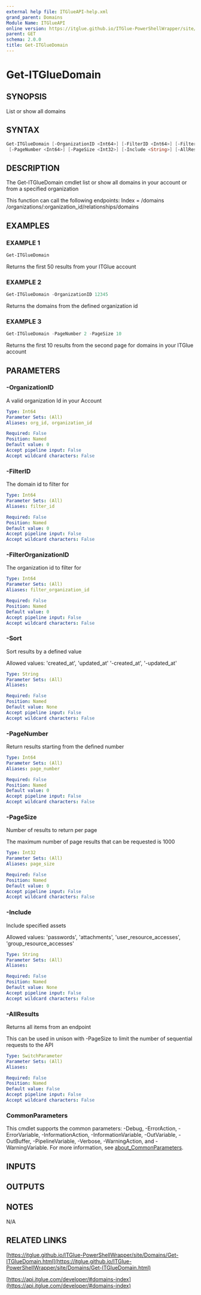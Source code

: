 ```yaml
---
external help file: ITGlueAPI-help.xml
grand_parent: Domains
Module Name: ITGlueAPI
online version: https://itglue.github.io/ITGlue-PowerShellWrapper/site/Domains/Get-ITGlueDomain.html
parent: GET
schema: 2.0.0
title: Get-ITGlueDomain
---
```


# Get-ITGlueDomain

## SYNOPSIS
List or show all domains

## SYNTAX

```powershell
Get-ITGlueDomain [-OrganizationID <Int64>] [-FilterID <Int64>] [-FilterOrganizationID <Int64>] [-Sort <String>]
 [-PageNumber <Int64>] [-PageSize <Int32>] [-Include <String>] [-AllResults] [<CommonParameters>]
```

## DESCRIPTION
The Get-ITGlueDomain cmdlet list or show all domains in
your account or from a specified organization

This function can call the following endpoints:
    Index = /domains
            /organizations/:organization_id/relationships/domains

## EXAMPLES

### EXAMPLE 1
```powershell
Get-ITGlueDomain
```

Returns the first 50 results from your ITGlue account

### EXAMPLE 2
```powershell
Get-ITGlueDomain -OrganizationID 12345
```

Returns the domains from the defined organization id

### EXAMPLE 3
```powershell
Get-ITGlueDomain -PageNumber 2 -PageSize 10
```

Returns the first 10 results from the second page for domains
in your ITGlue account

## PARAMETERS

### -OrganizationID
A valid organization Id in your Account

```yaml
Type: Int64
Parameter Sets: (All)
Aliases: org_id, organization_id

Required: False
Position: Named
Default value: 0
Accept pipeline input: False
Accept wildcard characters: False
```

### -FilterID
The domain id to filter for

```yaml
Type: Int64
Parameter Sets: (All)
Aliases: filter_id

Required: False
Position: Named
Default value: 0
Accept pipeline input: False
Accept wildcard characters: False
```

### -FilterOrganizationID
The organization id to filter for

```yaml
Type: Int64
Parameter Sets: (All)
Aliases: filter_organization_id

Required: False
Position: Named
Default value: 0
Accept pipeline input: False
Accept wildcard characters: False
```

### -Sort
Sort results by a defined value

Allowed values:
'created_at', 'updated_at'
'-created_at', '-updated_at'

```yaml
Type: String
Parameter Sets: (All)
Aliases:

Required: False
Position: Named
Default value: None
Accept pipeline input: False
Accept wildcard characters: False
```

### -PageNumber
Return results starting from the defined number

```yaml
Type: Int64
Parameter Sets: (All)
Aliases: page_number

Required: False
Position: Named
Default value: 0
Accept pipeline input: False
Accept wildcard characters: False
```

### -PageSize
Number of results to return per page

The maximum number of page results that can be
requested is 1000

```yaml
Type: Int32
Parameter Sets: (All)
Aliases: page_size

Required: False
Position: Named
Default value: 0
Accept pipeline input: False
Accept wildcard characters: False
```

### -Include
Include specified assets

Allowed values:
'passwords', 'attachments', 'user_resource_accesses', 'group_resource_accesses'

```yaml
Type: String
Parameter Sets: (All)
Aliases:

Required: False
Position: Named
Default value: None
Accept pipeline input: False
Accept wildcard characters: False
```

### -AllResults
Returns all items from an endpoint

This can be used in unison with -PageSize to limit the number of
sequential requests to the API

```yaml
Type: SwitchParameter
Parameter Sets: (All)
Aliases:

Required: False
Position: Named
Default value: False
Accept pipeline input: False
Accept wildcard characters: False
```

### CommonParameters
This cmdlet supports the common parameters: -Debug, -ErrorAction, -ErrorVariable, -InformationAction, -InformationVariable, -OutVariable, -OutBuffer, -PipelineVariable, -Verbose, -WarningAction, and -WarningVariable. For more information, see [about_CommonParameters](http://go.microsoft.com/fwlink/?LinkID=113216).

## INPUTS

## OUTPUTS

## NOTES
N/A

## RELATED LINKS

[https://itglue.github.io/ITGlue-PowerShellWrapper/site/Domains/Get-ITGlueDomain.html](https://itglue.github.io/ITGlue-PowerShellWrapper/site/Domains/Get-ITGlueDomain.html)

[https://api.itglue.com/developer/#domains-index](https://api.itglue.com/developer/#domains-index)

